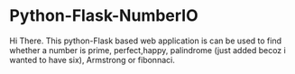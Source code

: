 # Python-Flask-NumberIO

Hi There.
This python-Flask based web application is can be used to find whether a number is prime, perfect,happy, palindrome (just added becoz i wanted to have six), Armstrong or fibonnaci.
